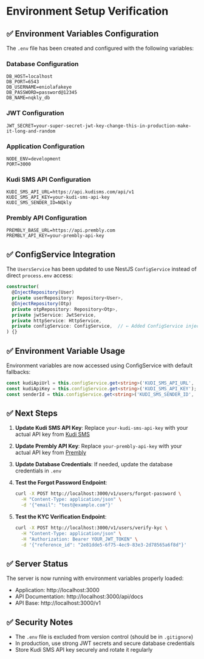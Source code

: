 # Environment Setup Verification

## ✅ Environment Variables Configuration

The `.env` file has been created and configured with the following variables:

### Database Configuration
```env
DB_HOST=localhost
DB_PORT=6543
DB_USERNAME=eniolafakeye
DB_PASSWORD=password@12345
DB_NAME=nqkly_db
```

### JWT Configuration
```env
JWT_SECRET=your-super-secret-jwt-key-change-this-in-production-make-it-long-and-random
```

### Application Configuration
```env
NODE_ENV=development
PORT=3000
```

### Kudi SMS API Configuration
```env
KUDI_SMS_API_URL=https://api.kudisms.com/api/v1
KUDI_SMS_API_KEY=your-kudi-sms-api-key
KUDI_SMS_SENDER_ID=NQkly
```

### Prembly API Configuration
```env
PREMBLY_BASE_URL=https://api.prembly.com
PREMBLY_API_KEY=your-prembly-api-key
```

## ✅ ConfigService Integration

The `UsersService` has been updated to use NestJS `ConfigService` instead of direct `process.env` access:

```typescript
constructor(
  @InjectRepository(User)
  private userRepository: Repository<User>,
  @InjectRepository(Otp)
  private otpRepository: Repository<Otp>,
  private jwtService: JwtService,
  private httpService: HttpService,
  private configService: ConfigService,  // ← Added ConfigService injection
) {}
```

## ✅ Environment Variable Usage

Environment variables are now accessed using ConfigService with default fallbacks:

```typescript
const kudiApiUrl = this.configService.get<string>('KUDI_SMS_API_URL', 'https://api.kudisms.com/api/v1');
const kudiApiKey = this.configService.get<string>('KUDI_SMS_API_KEY');
const senderId = this.configService.get<string>('KUDI_SMS_SENDER_ID', 'NQkly');
```

## ✅ Next Steps

1. **Update Kudi SMS API Key**: Replace `your-kudi-sms-api-key` with your actual API key from [Kudi SMS](https://kudisms.com)

2. **Update Prembly API Key**: Replace `your-prembly-api-key` with your actual API key from [Prembly](https://prembly.com)

3. **Update Database Credentials**: If needed, update the database credentials in `.env`

4. **Test the Forgot Password Endpoint**:
   ```bash
   curl -X POST http://localhost:3000/v1/users/forgot-password \
     -H "Content-Type: application/json" \
     -d '{"email": "test@example.com"}'
   ```

5. **Test the KYC Verification Endpoint**:
   ```bash
   curl -X POST http://localhost:3000/v1/users/verify-kyc \
     -H "Content-Type: application/json" \
     -H "Authorization: Bearer YOUR_JWT_TOKEN" \
     -d '{"reference_id": "2e81dde5-6f75-4ec9-83e3-2d78565a6f8d"}'
   ```

## ✅ Server Status

The server is now running with environment variables properly loaded:
- Application: http://localhost:3000
- API Documentation: http://localhost:3000/api/docs
- API Base: http://localhost:3000/v1

## ✅ Security Notes

- The `.env` file is excluded from version control (should be in `.gitignore`)
- In production, use strong JWT secrets and secure database credentials
- Store Kudi SMS API key securely and rotate it regularly 